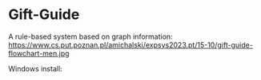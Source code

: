 # Gift-Guide

A rule-based system based on graph information:
https://www.cs.put.poznan.pl/amichalski/expsys2023.pt/15-10/gift-guide-flowchart-men.jpg

Windows install:

